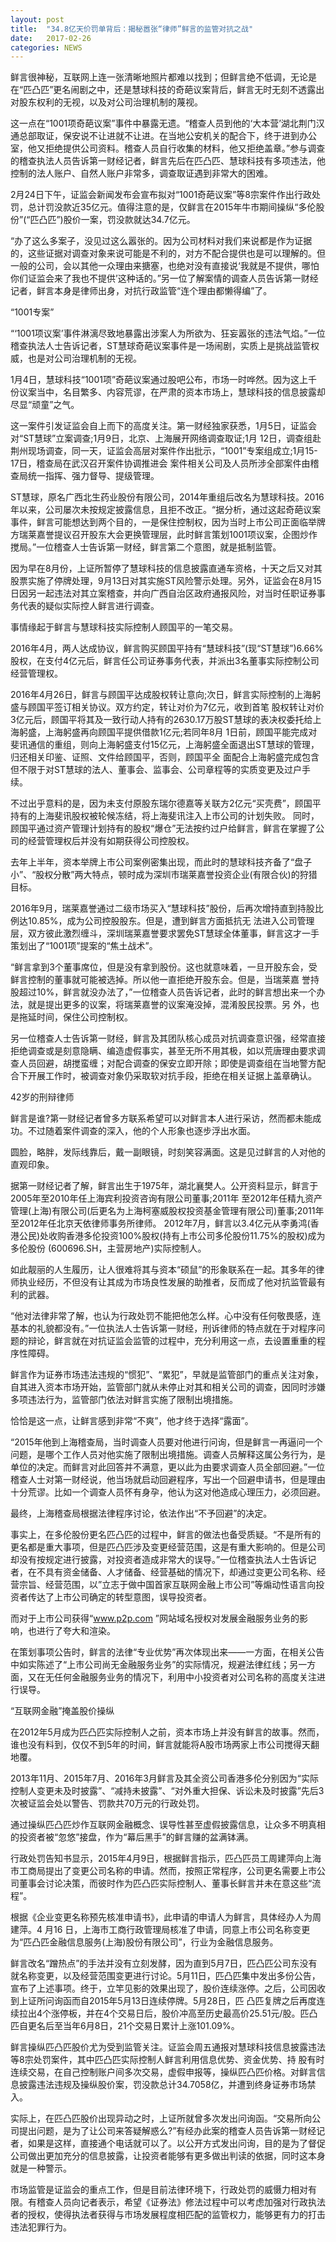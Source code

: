```yaml
---
layout: post
title:  "34.8亿天价罚单背后：揭秘嚣张“律师”鲜言的监管对抗之战"
date:   2017-02-26 
categories: NEWS
---
```

鲜言很神秘，互联网上连一张清晰地照片都难以找到；但鲜言绝不低调，无论是在“匹凸匹”更名闹剧之中，还是慧球科技的奇葩议案背后，鲜言无时无刻不透露出对股东权利的无视，以及对公司治理机制的蔑视。

这一点在“1001项奇葩议案”事件中暴露无遗。“稽查人员到他的‘大本营’湖北荆门汉通总部取证，保安说不让进就不让进。在当地公安机关的配合下，终于进到办公室，他又拒绝提供公司资料。稽查人员自行收集的材料，他又拒绝盖章。”参与调查的稽查执法人员告诉第一财经记者，鲜言先后在匹凸匹、慧球科技有多项违法，他控制的法人账户、自然人账户非常多，调查取证遇到非常大的困难。

2月24日下午，证监会新闻发布会宣布拟对“1001奇葩议案”等8宗案件作出行政处罚，总计罚没款近35亿元。值得注意的是，仅鲜言在2015年牛市期间操纵“多伦股份”(“匹凸匹”)股价一案，罚没款就达34.7亿元。

“办了这么多案子，没见过这么嚣张的。因为公司材料对我们来说都是作为证据的，这些证据对调查对象来说可能是不利的，对方不配合提供也是可以理解的。但一般的公司，会以其他一众理由来搪塞，也绝对没有直接说‘我就是不提供，哪怕你们证监会来了我也不提供’这种话的。”另一位了解案情的调查人员告诉第一财经记者，鲜言本身是律师出身，对抗行政监管“连个理由都懒得编”了。

“1001专案”

“‘1001项议案’事件淋漓尽致地暴露出涉案人为所欲为、狂妄嚣张的违法气焰。”一位稽查执法人士告诉记者，ST慧球奇葩议案事件是一场闹剧，实质上是挑战监管权威，也是对公司治理机制的无视。

1月4日，慧球科技“1001项”奇葩议案通过股吧公布，市场一时哗然。因为这上千份议案当中，名目繁多、内容荒谬，在严肃的资本市场上，慧球科技的信息披露却尽显“顽童”之气。

这一案件引发证监会自上而下的高度关注。第一财经独家获悉，1月5日，证监会对“ST慧球”立案调查;1月9日，北京、上海展开网络调查取证;1月 12日，调查组赴荆州现场调查，同一天，证监会高层对案件作出批示，“1001”专案组成立;1月15-17日，稽查局在武汉召开案件协调推进会 案件相关公司及人员所涉全部案件由稽查局统一指挥、强力督导、提级管理。

ST慧球，原名广西北生药业股份有限公司，2014年重组后改名为慧球科技。2016年以来，公司屡次未按规定披露信息，且拒不改正。“据分析，通过这起奇葩议案事件，鲜言可能想达到两个目的，一是保住控制权，因为当时上市公司正面临举牌方瑞莱嘉誉提议召开股东大会更换管理层，此时鲜言策划1001项议案，企图炒作搅局。”一位稽查人士告诉第一财经，鲜言第二个意图，就是抵制监管。

因为早在8月份，上证所暂停了慧球科技的信息披露直通车资格，十天之后又对其股票实施了停牌处理，9月13日对其实施ST风险警示处理。另外，证监会在8月15日因另一起违法对其立案稽查，并向广西自治区政府通报风险，对当时任职证券事务代表的疑似实际控人鲜言进行调查。

事情缘起于鲜言与慧球科技实际控制人顾国平的一笔交易。

2016年4月，两人达成协议，鲜言购买顾国平持有“慧球科技”(现“ST慧球”)6.66%股权，在支付4亿元后，鲜言任公司证券事务代表，并派出3名董事实际控制公司经营管理权。

2016年4月26日，鲜言与顾国平达成股权转让意向;次日，鲜言实际控制的上海躬盛与顾国平签订相关协议。双方约定，转让对价为7亿元，收到首笔 股权转让对价3亿元后，顾国平将其及一致行动人持有的2630.17万股ST慧球的表决权委托给上海躬盛，上海躬盛再向顾国平提供借款1亿元;若同年8月 1日前，顾国平能完成对斐讯通信的重组，则向上海躬盛支付15亿元，上海躬盛全面退出ST慧球的管理，归还相关印鉴、证照、文件给顾国平，否则，顾国平全 面配合上海躬盛完成包含但不限于对ST慧球的法人、董事会、监事会、公司章程等的实质变更及过户手续。

不过出乎意料的是，因为未支付原股东瑞尔德嘉等关联方2亿元“买壳费”，顾国平持有的上海斐讯股权被轮候冻结，将上海斐讯注入上市公司的计划失败。 同时，顾国平通过资产管理计划持有的股权“爆仓”无法按约过户给鲜言，鲜言在掌握了公司的经营管理权后并没有如期获得公司控股权。

去年上半年，资本举牌上市公司案例密集出现，而此时的慧球科技齐备了“盘子小”、“股权分散”两大特点，顿时成为深圳市瑞莱嘉誉投资企业(有限合伙)的狩猎目标。

2016年9月，瑞莱嘉誉通过二级市场买入“慧球科技”股份，后再次增持直到持股比例达10.85%，成为公司控股股东。但是，遭到鲜言方面抵抗无 法进入公司管理层，双方彼此激烈缠斗，深圳瑞莱嘉誉要求罢免ST慧球全体董事，鲜言这才一手策划出了“1001项”提案的“焦土战术”。

“鲜言拿到3个董事席位，但是没有拿到股份。这也就意味着，一旦开股东会，受鲜言控制的董事就可能被选掉。所以他一直拒绝开股东会。但是，当瑞莱嘉 誉持股超过10%，鲜言就没办法了，”一位稽查人员告诉记者，此时的鲜言想出来一个办法，就是提出更多的议案，将瑞莱嘉誉的议案淹没掉，混淆股民投票。另 外，也是拖延时间，保住公司控制权。

另一位稽查人士告诉第一财经，鲜言及其团队核心成员对抗调查意识强，经常直接拒绝调查或是刻意隐瞒、编造虚假事实，甚至无所不用其极，如以荒唐理由要求调查人员回避，胡搅蛮缠；对配合调查的保安立即开除；即使是调查组在当地警方配合下开展工作时，被调查对象仍采取软对抗手段，拒绝在相关证据上盖章确认。

42岁的刑辩律师

鲜言是谁?第一财经记者曾多方联系希望可以对鲜言本人进行采访，然而都未能成功。不过随着案件调查的深入，他的个人形象也逐步浮出水面。

圆脸，略胖，发际线靠后，戴一副眼镜，时刻笑容满面。这是见过鲜言的人对他的直观印象。

据第一财经记者了解，鲜言出生于1975年，湖北襄樊人。公开资料显示，鲜言于2005年至2010年任上海宾利投资咨询有限公司董事;2011年 至2012年任精九资产管理(上海)有限公司(后更名为上海柯塞威股权投资基金管理有限公司)董事;2011年至2012年任北京天依律师事务所律师。 2012年7月，鲜言以3.4亿元从李勇鸿(香港公民)处收购香港多伦投资100%股权(持有上市公司多伦股份11.75%的股权)成为多伦股份 (600696.SH，主营房地产)实际控制人。

如此靓丽的人生履历，让人很难将其与资本“硕鼠”的形象联系在一起。其多年的律师执业经历，不但没有让其成为市场良性发展的助推者，反而成了他对抗监管最有利的武器。

“他对法律非常了解，也认为行政处罚不能把他怎么样。心中没有任何敬畏感，连基本的礼貌都没有。”一位执法人士告诉第一财经，刑诉律师的特点就在于对程序问题的辩论，鲜言就在对抗证监会监管的过程中，充分利用这一点，去设置重重的程序性障碍。

鲜言作为证券市场违法违规的“惯犯”、“累犯”，早就是监管部门的重点关注对象，自其进入资本市场开始，监管部门就从未停止对其和相关公司的调查，因同时涉嫌多项违法行为，监管部门依法对鲜言实施了限制出境措施。

恰恰是这一点，让鲜言感到非常“不爽”，他才终于选择“露面”。

“2015年他到上海稽查局，当时调查人员要对他进行问询，但是鲜言一再逼问一个问题，是哪个工作人员对他实施了限制出境措施。调查人员解释这属公务行为，是单位的决定。而鲜言对此回答并不满意，更以此为由要求调查人员全部回避。”一位稽查人士对第一财经说，他当场就启动回避程序，写出一个回避申请书，但是理由十分荒谬。比如一个调查人员怀有身孕，他认为这对他造成心理压力，必须回避。

最终，上海稽查局根据法律程序讨论，依法作出“不予回避”的决定。

事实上，在多伦股份更名匹凸匹的过程中，鲜言的做法也备受质疑。“不是所有的更名都是重大事项，但是匹凸匹涉及变更经营范围，这是有重大影响的。但是公司却没有按规定进行披露，对投资者造成非常大的误导。”一位稽查执法人士告诉记者，在不具有资金储备、人才储备、经营基础的情况下，却通过变更公司名称、经营宗旨、经营范围，以”立志于做中国首家互联网金融上市公司”等煽动性语言向投资者传达了上市公司确定的转型意图，误导投资者。

而对于上市公司获得“www.p2p.com ”网站域名授权对发展金融服务业务的影响，也进行了夸大和渲染。

在策划事项公告时，鲜言的法律“专业优势”再次体现出来——一方面，在相关公告中如实陈述了“上市公司尚无金融服务业务”的实际情况，规避法律红线；另一方面，又在无任何金融服务业务的情况下，利用中小投资者对公司名称的高度关注进行误导。

“互联网金融”掩盖股价操纵

在2012年5月成为匹凸匹实际控制人之前，资本市场上并没有鲜言的故事。然而，谁也没有料到，仅仅不到5年的时间，鲜言就能将A股市场两家上市公司搅得天翻地覆。

2013年11月、2015年7月、2016年3月鲜言及其全资公司香港多伦分别因为“实际控制人变更未及时披露”、“减持未披露”、“对外重大担保、诉讼未及时披露”先后3次被证监会处以警告、罚款共70万元的行政处罚。

通过操纵匹凸匹炒作互联网金融概念、误导性甚至虚假披露信息，让众多不明真相的投资者被“忽悠”接盘，作为“幕后黑手”的鲜言赚的盆满钵满。

行政处罚告知书显示，2015年4月9日，根据鲜言指示，匹凸匹员工周建萍向上海市工商局提出了变更公司名称的申请。然而，按照正常程序，公司更名需要上市公司董事会讨论决策，而彼时作为匹凸匹实际控制人、董事长鲜言并未在意这些“流程”。

根据《企业变更名称预先核准申请书》，此申请的申请人为鲜言，具体经办人为周建萍。4 月16 日，上海市工商行政管理局核准了申请，同意上市公司名称变更为“匹凸匹金融信息服务(上海)股份有限公司”，行业为金融信息服务。

鲜言改名“蹭热点”的手法并没有立刻发酵，因为直到5月7日，匹凸匹公司东没有就名称变更，以及经营范围变更进行讨论。5月11日，匹凸匹集中发出多份公告，宣布了上述事项。终于，立竿见影的效果出现了，股价连续涨停。之后，公司因收到上证所问询函而自2015年5月13日连续停牌。5月28日，匹 凸匹复牌之后再度连续拉出4个涨停板，并在4个交易日后，股价冲高至历史最高价25.51元/股。匹凸匹自更名后至当年6月8日，21个交易日累计上涨101.09%。

鲜言操纵匹凸匹股价尤为受到监管关注。证监会周五通报对慧球科技信息披露违法等8宗处罚案件，其中匹凸匹实际控制人鲜言利用信息优势、资金优势、持 股有时连续交易，在自己控制账户间多次交易，虚假申报等，操纵匹凸匹价格。对鲜言信息披露违法违规及操纵股价案，罚没款总计34.7058亿，并遭到终身证券市场禁入。

实际上，在匹凸匹股价出现异动之时，上证所就曾多次发出问询函。“交易所向公司提出问题，是为了让公司来答疑解惑么?”有经办此案的稽查人员告诉第一财经记者，如果是这样，直接通个电话就可以了。以公开方式发出问询，目的是为了督促公司做出更加充分的信息披露，让投资者能够有更多做出判读的依据，同时这本身就是一种警示。

市场监管是证监会的重点工作，但是目前法律环境下，行政处罚的威慑力相对有限。有稽查人员向记者表示，希望《证券法》修法过程中可以考虑加强对行政执法者的授权，使得执法者获得与市场发展程度相匹配的监管权力，能够更有力的打击违法犯罪行为。


